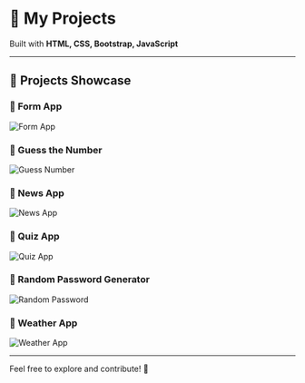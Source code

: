 # 📌 My Projects

Built with **HTML, CSS, Bootstrap, JavaScript**

---

## 🚀 Projects Showcase

### 🔹 Form App
![Form App](https://github.com/user-attachments/assets/d7030267-f9b1-4ba8-bb8d-7c180f7c3d20)


### 🔹 Guess the Number
![Guess Number](https://github.com/user-attachments/assets/7369afdf-c26c-4db1-a636-33b2db334094)


### 🔹 News App
![News App](https://github.com/user-attachments/assets/399b3f80-3327-4728-8ff9-0d3614aa71f0)


### 🔹 Quiz App
![Quiz App](https://github.com/user-attachments/assets/43af0abc-2524-4430-90dc-a1f050bf53b1)


### 🔹 Random Password Generator
![Random Password](https://github.com/user-attachments/assets/58de24a3-292e-4ed1-b9d2-eaf2fa72bf80)


### 🔹 Weather App
![Weather App](https://github.com/user-attachments/assets/7c0b56da-3cc1-463f-9701-07067cc3628e)


---

Feel free to explore and contribute! 🚀
